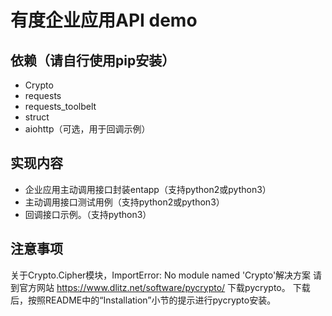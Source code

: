 # 有度企业应用API demo
## 依赖（请自行使用pip安装）
- Crypto
- requests
- requests_toolbelt
- struct
- aiohttp（可选，用于回调示例）

## 实现内容
- 企业应用主动调用接口封装entapp（支持python2或python3）
- 主动调用接口测试用例（支持python2或python3）
- 回调接口示例。（支持python3）

## 注意事项

关于Crypto.Cipher模块，ImportError: No module named 'Crypto'解决方案
请到官方网站 https://www.dlitz.net/software/pycrypto/ 下载pycrypto。
下载后，按照README中的“Installation”小节的提示进行pycrypto安装。
